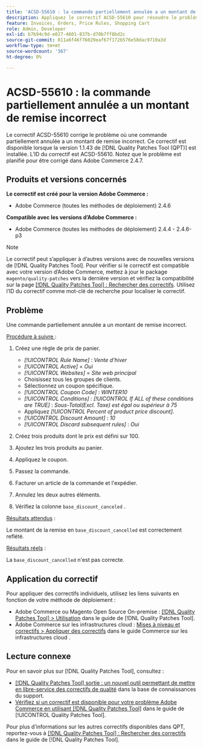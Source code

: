 ```yaml
---
title: 'ACSD-55610 : la commande partiellement annulée a un montant de remise incorrect'
description: Appliquez le correctif ACSD-55610 pour résoudre le problème d’Adobe Commerce en raison duquel une commande partiellement annulée bénéficie d’un montant de remise incorrect.
feature: Invoices, Orders, Price Rules, Shopping Cart
role: Admin, Developer
exl-id: b7b94c9d-e027-4601-837b-d70b7ff8bd2c
source-git-commit: 011a6f46f76029eaf67f172b576e58dac9710a3d
workflow-type: tm+mt
source-wordcount: '367'
ht-degree: 0%

---
```


# ACSD-55610 : la commande partiellement annulée a un montant de remise incorrect

Le correctif ACSD-55610 corrige le problème où une commande partiellement annulée a un montant de remise incorrect. Ce correctif est disponible lorsque la version 1.1.43 de [!DNL Quality Patches Tool (QPT)] est installée. L’ID du correctif est ACSD-55610. Notez que le problème est planifié pour être corrigé dans Adobe Commerce 2.4.7.

## Produits et versions concernés

**Le correctif est créé pour la version Adobe Commerce :**

* Adobe Commerce (toutes les méthodes de déploiement) 2.4.6

**Compatible avec les versions d’Adobe Commerce :**

* Adobe Commerce (toutes les méthodes de déploiement) 2.4.4 - 2.4.6-p3

>[!NOTE]
>
>Le correctif peut s’appliquer à d’autres versions avec de nouvelles versions de [!DNL Quality Patches Tool]. Pour vérifier si le correctif est compatible avec votre version d’Adobe Commerce, mettez à jour le package `magento/quality-patches` vers la dernière version et vérifiez la compatibilité sur la page [[!DNL Quality Patches Tool] : Rechercher des correctifs](https://experienceleague.adobe.com/tools/commerce-quality-patches/index.html?lang=fr). Utilisez l’ID du correctif comme mot-clé de recherche pour localiser le correctif.

## Problème

Une commande partiellement annulée a un montant de remise incorrect.

<u>Procédure à suivre </u> :

1. Créez une règle de prix de panier.

   * *[!UICONTROL Rule Name]* : *Vente d&#39;hiver*
   * *[!UICONTROL Active]* = *Oui*
   * *[!UICONTROL Websites]* = *Site web principal*
   * Choisissez tous les groupes de clients.
   * Sélectionnez un coupon spécifique.
   * *[!UICONTROL Coupon Code]* : *WINTER10*
   * *[!UICONTROL Conditions]* : *[!UICONTROL If ALL of these conditions are TRUE]* : *Sous-Total(Excl. Taxe) est égal ou supérieur à 75*
   * Appliquez *[!UICONTROL Percent of product price discount]*.
   * *[!UICONTROL Discount Amount]* : *10*
   * *[!UICONTROL Discard subsequent rules]* : *Oui*

1. Créez trois produits dont le prix est défini sur 100.
1. Ajoutez les trois produits au panier.
1. Appliquez le coupon.
1. Passez la commande.
1. Facturer un article de la commande et l&#39;expédier.
1. Annulez les deux autres éléments.
1. Vérifiez la colonne `base_discount_canceled` .

<u>Résultats attendus</u> :

Le montant de la remise en `base_discount_cancelled` est correctement reflété.

<u>Résultats réels</u> :

La `base_discount_cancelled` n&#39;est pas correcte.

## Application du correctif

Pour appliquer des correctifs individuels, utilisez les liens suivants en fonction de votre méthode de déploiement :

* Adobe Commerce ou Magento Open Source On-premise : [[!DNL Quality Patches Tool] > Utilisation](/help/tools/quality-patches-tool/usage.md) dans le guide de [!DNL Quality Patches Tool].
* Adobe Commerce sur les infrastructures cloud : [Mises à niveau et correctifs > Appliquer des correctifs](https://experienceleague.adobe.com/docs/commerce-cloud-service/user-guide/develop/upgrade/apply-patches.html?lang=fr) dans le guide Commerce sur les infrastructures cloud .

## Lecture connexe

Pour en savoir plus sur [!DNL Quality Patches Tool], consultez :

* [[!DNL Quality Patches Tool] sortie : un nouvel outil permettant de mettre en libre-service des correctifs de qualité](https://experienceleague.adobe.com/fr/docs/commerce-operations/tools/quality-patches-tool/quality-patches-tool-to-self-serve-quality-patches) dans la base de connaissances du support.
* [Vérifiez si un correctif est disponible pour votre problème Adobe Commerce en utilisant [!DNL Quality Patches Tool]](/help/tools/quality-patches-tool/patches-available-in-qpt/check-patch-for-magento-issue-with-magento-quality-patches.md) dans le guide de [!UICONTROL Quality Patches Tool].


Pour plus d’informations sur les autres correctifs disponibles dans QPT, reportez-vous à [[!DNL Quality Patches Tool] : Rechercher des correctifs](https://experienceleague.adobe.com/tools/commerce-quality-patches/index.html?lang=fr) dans le guide de [!DNL Quality Patches Tool].
